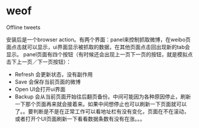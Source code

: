 weof
====

Offline tweets

安装后是一个browser action。有两个界面：panel来控制抓取微博，在weibo页面点击就可以显示，ui界面显示被抓取的数据，在其他页面点击回出现新的tab会显示。
panel页面有四个按钮（有时候还会出现上一页下一页的按钮，就是模拟点击下上一页／下一页按钮）：

 * Refresh 会更新状态，没有副作用
 * Save 会保存当前页面的微博
 * Open UI会打开ui界面
 * Backup 会从当前页面开始往后翻页备份。中间可能因为各种原因停止，刷新一下那个页面再来就会接着来。如果中间想停止也可以刷新一下页面就可以了。。要判断是不是在正常工作可以看地址栏有没有变化，页面在不在滚动，或者打开个UI页面刷新一下看看数据条数有没有在涨。。。



 
